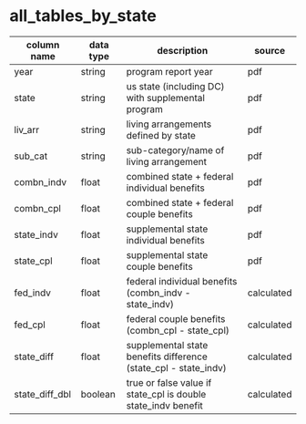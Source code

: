 # all_tables_by_state

| column name    | data type | description                                                     | source     |
|----------------|-----------|-----------------------------------------------------------------|------------|
| year           | string    | program report year                                             | pdf        |
| state          | string    | us state (including DC) with supplemental program               | pdf        |
| liv_arr        | string    | living arrangements defined by state                            | pdf        |
| sub_cat        | string    | sub-category/name of living arrangement                         | pdf        |
| combn_indv     | float     | combined state + federal individual benefits                    | pdf        |
| combn_cpl      | float     | combined state + federal couple benefits                        | pdf        |
| state_indv     | float     | supplemental state individual benefits                          | pdf        |
| state_cpl      | float     | supplemental state couple benefits                              | pdf        |
| fed_indv       | float     | federal individual benefits (combn_indv - state_indv)           | calculated |
| fed_cpl        | float     | federal couple benefits (combn_cpl - state_cpl)                 | calculated |
| state_diff     | float     | supplemental state benefits difference (state_cpl - state_indv) | calculated |
| state_diff_dbl | boolean   | true or false value if state_cpl is double state_indv benefit   | calculated |
